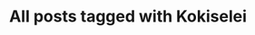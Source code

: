 ---
layout: tag
title: "All posts tagged with Kokiselei"
permalink: /weblog/tags/kokiselei/
taxonomy: Kokiselei
---